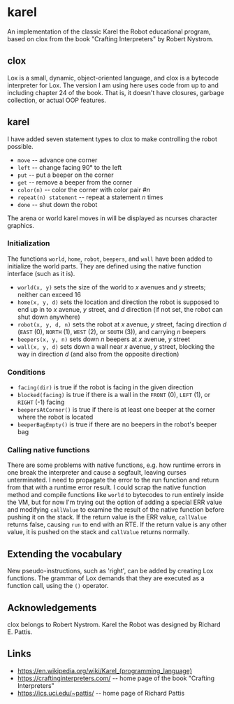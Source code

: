 # karel
An implementation of the classic Karel the Robot educational program, based on clox from the book "Crafting Interpreters" by Robert Nystrom.

## clox
Lox is a small, dynamic, object-oriented language, and clox is a bytecode interpreter for Lox. The version I am using here uses code from up to and including chapter 24 of the book. That is, it doesn't have closures, garbage collection, or actual OOP features.

## karel
I have added seven statement types to clox to make controlling the robot possible.

- `move` -- advance one corner
- `left` -- change facing 90° to the left
- `put` -- put a beeper on the corner
- `get` -- remove a beeper from the corner
- `color(n)` -- color the corner with color pair #_n_
- `repeat(n) statement` -- repeat a statement _n_ times
- `done` -- shut down the robot

The arena or world karel moves in will be displayed as ncurses character graphics.

### Initialization
The functions `world`, `home`, `robot`, `beepers`, and `wall` have been added to initialize the world parts. They are defined using the native function interface (such as it is).
- `world(x, y)` sets the size of the world to _x_ avenues and _y_ streets; neither can exceed 16
- `home(x, y, d)` sets the location and direction the robot is supposed to end up in to _x_ avenue, _y_ street, and _d_ direction (if not set, the robot can shut down anywhere)
- `robot(x, y, d, n)` sets the robot at _x_ avenue, _y_ street, facing direction _d_ (`EAST` (0), `NORTH` (1), `WEST` (2), or `SOUTH` (3)), and carrying _n_ beepers
- `beepers(x, y, n)` sets down _n_ beepers at _x_ avenue, _y_ street
- `wall(x, y, d)` sets down a wall near _x_ avenue, _y_ street, blocking the way in direction _d_ (and also from the opposite direction)

### Conditions
- `facing(dir)` is true if the robot is facing in the given direction
- `blocked(facing)` is true if there is a wall in the `FRONT` (0), `LEFT` (1), or `RIGHT` (-1) facing
- `beepersAtCorner()` is true if there is at least one beeper at the corner where the robot is located
- `beeperBagEmpty()` is true if there are no beepers in the robot's beeper bag

### Calling native functions
There are some problems with native functions, e.g. how runtime errors in one break the interpreter and cause a segfault, leaving curses unterminated. I need to propagate the error to the run function and return from that with a runtime error result. 
I could scrap the native function method and compile functions like `world` to bytecodes to run entirely inside the VM, but for now I'm trying out the option of adding a special ERR value and modifying `callValue` to examine the result of the native function before pushing it on the stack. If the return value is the ERR value, `callValue` returns false, causing `run` to end with an RTE. If the return value is any other value, it is pushed on the stack and `callValue` returns normally.

## Extending the vocabulary
New pseudo-instructions, such as 'right', can be added by creating Lox functions. The grammar of Lox demands that they are executed as a function call, using the `()` operator.

## Acknowledgements
clox belongs to Robert Nystrom. Karel the Robot was designed by Richard E. Pattis. 

## Links
- https://en.wikipedia.org/wiki/Karel_(programming_language)
- https://craftinginterpreters.com/ -- home page of the book "Crafting Interpreters"
- https://ics.uci.edu/~pattis/ -- home page of Richard Pattis
